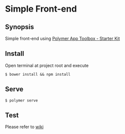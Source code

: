 # Simple Front-end

## Synopsis

Simple front-end using [Polymer App Toolbox - Starter Kit](https://github.com/Polymer/polymer-starter-kit)

## Install

Open terminal at project root and execute

    $ bower install && npm install

## Serve

    $ polymer serve

## Test

Please refer to [wiki](https://github.com/StetSolutions/ss-simple-front-end/wiki/Testing)